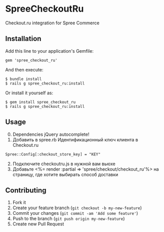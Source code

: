# SpreeCheckoutRu

Checkout.ru integration for Spree Commerce

## Installation

Add this line to your application's Gemfile:

    gem 'spree_checkout_ru'

And then execute:

    $ bundle install
    $ rails g spree_checkout_ru:install

Or install it yourself as:

    $ gem install spree_checkout_ru
    $ rails g spree_checkout_ru:install

## Usage

0. Dependencies jQuery autocomplete!
1. Добавить в spree.rb Идентификационный ключ клиента в Checkout.ru

```
Spree::Config[:checkout_store_key] = "KEY"
```

2. Подключите checkoutru.js в нужной вам вьюхе
3. Добавьте <%= render :partial => 'spree/checkout/checkout_ru'%> на страницу, где хотите выбирать способ доставки

## Contributing

1. Fork it
2. Create your feature branch (`git checkout -b my-new-feature`)
3. Commit your changes (`git commit -am 'Add some feature'`)
4. Push to the branch (`git push origin my-new-feature`)
5. Create new Pull Request
